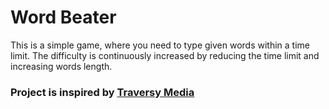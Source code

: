 # Word Beater

This is a simple game, where you need to type given words within a time limit. 
The difficulty is continuously increased by reducing the time limit and increasing words length.
### Project is inspired by [Traversy Media](https://www.youtube.com/channel/UC29ju8bIPH5as8OGnQzwJyA)

